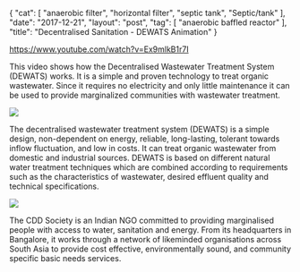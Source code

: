 {
   "cat": [
      "anaerobic filter",
      "horizontal filter",
      "septic tank",
      "Septic/tank"
   ],
   "date": "2017-12-21",
   "layout": "post",
   "tag": [
      "anaerobic baffled reactor"
   ],
   "title": "Decentralised Sanitation - DEWATS Animation"
}

https://www.youtube.com/watch?v=Ex9mlkB1r7I

This video shows how the Decentralised Wastewater Treatment System (DEWATS) works. It is a simple and proven technology to treat organic wastewater. 
Since it requires no electricity and only little maintenance it can be used to provide marginalized communities with wastewater treatment. 

![](Screen-Shot-2017-12-21-at-4.00.50-PM-300x168.png)

The decentralised wastewater treatment system (DEWATS) is a simple design, non-dependent on energy, reliable, long-lasting, tolerant towards inflow fluctuation, and low in costs. It can treat organic wastewater from domestic and industrial sources. DEWATS is based on different natural water treatment techniques which are combined according to requirements such as the characteristics of wastewater, desired effluent quality and technical specifications.

![](Screen-Shot-2017-12-21-at-4.01.10-PM-300x164.png)

The CDD Society is an Indian NGO committed to providing marginalised people with access to water, sanitation and energy. From its headquarters in Bangalore, it works through a network of likeminded organisations across South Asia to provide cost effective, environmentally sound, and community specific basic needs services.